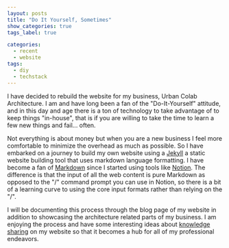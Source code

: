 ```yaml
---
layout: posts
title: "Do It Yourself, Sometimes"
show_categories: true
tags_label: true

categories: 
  - recent
  - website
tags: 
  - diy
  - techstack
---
```


I have decided to rebuild the website for my business, Urban Colab Architecture. I am and have long been a fan of the "Do-It-Yourself" attitude, and in this day and age there is a ton of technology to take advantage of to keep things "in-house", that is if you are willing to take the time to learn a few new things and fail... often. 

Not everything is about money but when you are a new business I feel more comfortable to minimize the overhead as much as possible. So I have embarked on a journey to build my own website using a [Jekyll](https://jekyllrb.com/) a static website building tool that uses markdown language formatting. I have become a fan of [Markdown](https://www.markdownguide.org/) since I started using tools like [Notion](https://www.notion.so/). The difference is that the input of all the web content is pure Markdown as opposed to the "/" command prompt you can use in Notion, so there is a bit of a learning curve to using the core input formats rather than relying on the "/". 

I will be documenting this process through the blog page of my website in addition to showcasing the architecture related parts of my business. I am enjoying the process and have some interesting ideas about [knowledge sharing](https://nesslabs.com/digital-garden-set-up) on my website so that it becomes a hub for all of my professional endeavors. 